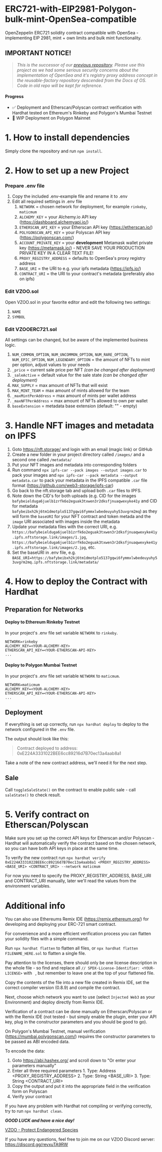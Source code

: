 # ERC721-with-EIP2981-Polygon-bulk-mint-OpenSea-compatible
OpenZeppelin ERC721 solidity contract compatible with OpenSea - implementing EIP 2981, mint + own limits and bulk mint functionality.

## IMPORTANT NOTICE!

> *This is the successor of our [previous repository](https://github.com/vzoo/ERC721-with-EIP2981-and-reusable-factory-for-OpenSea). Please use this project as we had some serious security concerns about the implementation of OpenSea and it's registry proxy address concept in the reusable-factory repository descended from the Docs of OS. Code in old repo will be kept for reference.*

#### Progress

- ✅ Deployment and Etherscan/Polyscan contract verification with Hardhat tested on Ethereum's Rinkeby and Polygon's Mumbai Testnet
- 🔁 WIP Deployment on Polygon Mainnet

# 1. How to install dependencies

Simply clone the repository and run `npm install`.

# 2. How to set up a new Project

### Prepare .env file
1. Copy the included .env-example file and rename it to .env
2. Edit all required settings in .env file
	1. `NETWORK` = chosen network for deployment, for example `rinkeby`, `maticmum`
	2. `ALCHEMY_KEY` = your Alchemy.io API key (https://dashboard.alchemyapi.io/)
	3. `ETHERSCAN_API_KEY` = your Etherscan API key (https://etherscan.io/)
	4. `POLYGONSCAN_API_KEY` = your Polyscan API key (https://polygonscan.com/)
	5. `ACCOUNT_PRIVATE_KEY` = your **development** Metamask wallet private key (https://metamask.io/) - NEVER SAVE YOUR PRODUCTION PRIVATE KEY IN A CLEAR TEXT FILE!
	6. `PROXY_REGISTRY_ADDRESS` = defaults to OpenSea's proxy registry address
	7. `BASE_URI` = the URI to e.g. your ipfs metadata (https://ipfs.io/)
	8. `CONTRACT_URI` = the URI to your contract's metadata (preferably also on ipfs)

### Edit VZOO.sol
Open VZOO.sol in your favorite editor and edit the following two settings:
1. `NAME`
2. `SYMBOL`

### Edit VZOOERC721.sol
All settings can be changed, but be aware of the implemented business logic.

1. `NUM_COMMON_OPTION`, `NUM_UNCOMMON_OPTION`, `NUM_RARE_OPTION`, `NUM_EPIC_OPTION`, `NUM_LEGENDARY_OPTION` = the amount of NFTs to mint per option, adjust values to your needs
2. `_price` = current sale price per NFT *(can be changed after deployment)*
3. `_saleActive` = default value for the sale state *(can be changed after deployment)*
4. `MAX_SUPPLY` = max amount of NFTs that will exist
5.  `MAX_MINT_TEAM` = max amount of mints allowed for the team
6.  `_maxMintPerAddress` = max amount of mints per wallet address
7.  `_maxNFTPerAddress` = max amount of NFTs allowed to own per wallet
8.  `baseExtension` = metadata base extension (default: "" - empty)

# 3. Handle NFT images and metadata on IPFS

1. Goto https://nft.storage/ and login with an email (magic link) or GitHub
2. Create a new folder in your project directory called `/images/` and a second one called `/metadata/`
3. Put your NFT images and metadata into corresponding folders
4. Run command `npx ipfs-car --pack images --output images.car` to pack your images and `npx ipfs-car --pack metadata --output metadata.car` to pack your metadata in the IPFS compatible `.car` file format (https://github.com/web3-storage/ipfs-car)
5. Go back to the nft.storage tab and upload both `.car` files to IPFS.
6. Note down the CID's for both uploads (e.g. CID for the images `bafybeielduga6juelb1zrfk6o2eguak3txwen3r2dksfjnuaqwexyke41y` and CID for metadata `bafybeibxh2kj6tm1dmotplo5137gqwi6fymmxlwbedeuyuhy53uvgrm2mq`) as they will form the `baseURI` for your NFT contract and token metada and the `image` URI associated with images inside the metadata
7. Update your metadata files with the correct URI, e.g. `https://bafybeielduga6juelb1zrfk6o2eguak3txwen3r2dksfjnuaqwexyke41y.ipfs.nftstorage.link/images/1.jpg`, `https://bafybeielduga6juelb1zrfk6o2eguak3txwen3r2dksfjnuaqwexyke41y.ipfs.nftstorage.link/images/2.jpg`, etc.
8. Set the baseURI in .env file, e.g. `BASE_URI=https://bafybeibxh2kj6tm1dmotplo5137gqwi6fymmxlwbedeuyuhy53uvgrm2mq.ipfs.nftstorage.link/metadata/`

# 4. How to deploy the Contract with Hardhat

## Preparation for Networks

#### Deploy to Ethereum Rinkeby Testnet
In your project's .env file set variable `NETWORK` to `rinkeby`.
```
NETWORK=rinkeby
ALCHEMY_KEY=<YOUR-ALCHEMY-KEY>
ETHERSCAN_API_KEY=<YOUR-ETHERSCAN-API-KEY>
...
```

#### Deploy  to Polygon Mumbai Testnet
In your project's .env file set variable `NETWORK` to `maticmum`.
```
NETWORK=maticmum
ALCHEMY_KEY=<YOUR-ALCHEMY-KEY>
ETHERSCAN_API_KEY=<YOUR-ETHERSCAN-API-KEY>
...
```

## Deployment
If everything is set up correctly, run `npx hardhat deploy` to deploy to the network configured in the `.env` file.

The output should look like this: 
> Contract deployed to address: 0xE224A3331022BEE6cc89216d7B70ec13a4aab8a1

Take a note of the new contract address, we'll need it for the next step.

## Sale
Call `toggleSaleState()` on the contract to enable public sale - call `saleState()` to check result.

# 5. Verify contract on Etherscan/Polyscan
Make sure you set up the correct API keys for Etherscan and/or Polyscan - Hardhat will automatically verify the contract based on the chosen network, so you can have both API keys in place at the same time.

To verify the new contract run `npx hardhat verify 0xE224A3331022BEE6cc89216d7B70ec13a4aab8a1 <PROXY_REGISTRY_ADDRESS> <BASE_URI> <CONTRACT_URI> --network maticmum`

For now you need to specify the PROXY_REGISTRY_ADDRESS, BASE_URI and CONTRACT_URI manually, later we'll read the values from the environment variables.

# Additional info
You can also use Ethereums Remix IDE (https://remix.ethereum.org/) for developing and deploying your ERC-721 smart contract.

For convenience and a more efficient verification process you can flatten your solidity files with a simple command.

Run `npx hardhat flatten` to flatten all files, or `npx hardhat flatten FILENAME_HERE.sol` to flatten a single file.

Pay attention to the licenses, there should only be one license description in the whole file - so find and replace all `// SPDX-License-Identifier: <YOUR-LICENSE>` with ` `, but remember to leave one at the top of your flattened file.

Copy the contents of the file into a new file created in Remix IDE, set the correct compiler version (0.8.9) and compile the contract.

Next, choose which network you want to use (select `Injected Web3` as your Environment) and deploy directly from Remix IDE.

Verification of a contract can be done manually on Etherscan/Polyscan or with the Remix IDE (not tested - but simply enable the plugin, enter your API key, plug in the constructor parameters and you should be good to go).

On Polygon's Mumbai Testnet, manual verification (https://mumbai.polygonscan.com/) requires the constructor parameters to be passed as ABI encoded data.

To encode the data:

1. Goto https://abi.hashex.org/ and scroll down to "Or enter your parameters manually"
2. Enter all three required parameters
		1. Type: Address <PROXY_REGISTRY_ADDRESS>
		2. Type: String <BASE_URI>
		3. Type: String <CONTRACT_URI>
3. Copy the output and put it into the appropriate field in the verification form on Polyscan
4. Verify your contract

If you have any problem with Hardhat not compiling or verifying correctly, try to run `npx hardhat clean`.

***GOOD LUCK and have a nice day!***

[VZOO - Protect Endangered Species](https://vzoo.info)

If you have any questions, feel free to join me on our VZOO Discord server: https://discord.gg/revxuTA9RW